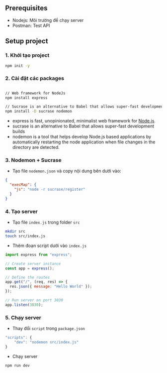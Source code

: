 ## Prerequisites

- Nodejs: Môi trường để chạy server
- Postman: Test API

## Setup project

### 1. Khởi tạo project

```bash
npm init -y
```

### 2. Cài đặt các packages

```bash

// Web framework for NodeJs
npm install express

// Sucrase is an alternative to Babel that allows super-fast development builds
npm install -D sucrase nodemon
```

- express is fast, unopinionated, minimalist web framework for [Node.js](http://nodejs.org/).
- sucrase is an alternative to Babel that allows super-fast development builds
- nodemon is a tool that helps develop Node.js based applications by automatically restarting the node application when file changes in the directory are detected.

### 3. Nodemon + Sucrase

- Tạo file `nodemon.json` và copy nội dung bên dưới vào:

```json
{
  "execMap": {
    "js": "node -r sucrase/register"
  }
}
```

### 4. Tạo server

- Tạo file `index.js` trong folder `src`

```bash
mkdir src
touch src/index.js
```

- Thêm đoạn script dưới vào `index.js`

```js
import express from "express";

// Create server instance
const app = express();

// Define the routes
app.get("/", (req, res) => {
  res.json({ message: "Hello World" });
});

// Run server on port 3030
app.listen(3030);
```

### 5. Chạy server

- Thay đổi `script` trong `package.json`

```js
"scripts": {
	"dev": "nodemon src/index.js"
}
```

- Chạy server

```bash
npm run dev
```
